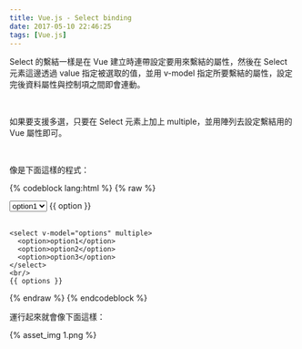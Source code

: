 ```yaml
---
title: Vue.js - Select binding
date: 2017-05-10 22:46:25
tags: [Vue.js]
---
```


Select 的繫結一樣是在 Vue 建立時連帶設定要用來繫結的屬性，然後在 Select 元素這邊透過 value 指定被選取的值，並用 v-model 指定所要繫結的屬性，設定完後資料屬性與控制項之間即會連動。  

<!-- More -->

<br/>


如果要支援多選，只要在 Select 元素上加上 multiple，並用陣列去設定繫結用的 Vue 屬性即可。  

<br/>


像是下面這樣的程式：  

{% codeblock lang:html %}
{% raw %}
<!DOCTYPE html>
<html>
<head>
  <title>Vue - Hello World</title>
  <script src="https://unpkg.com/vue/dist/vue.js"></script>
</head>
<body>
  <div id="app">
    <select v-model="option">
      <option>option1</option>
      <option>option2</option>
      <option>option3</option>
    </select>
    {{ option }}
    <br/><br/>

    <select v-model="options" multiple>
      <option>option1</option>
      <option>option2</option>
      <option>option3</option>
    </select>
    <br/>
    {{ options }}
  </div>

  <script>
    new Vue({
      el: '#app',
      data:{
        option: "option1",
        options: []
      }      
    })
  </script>
</body>
</html>
{% endraw %}
{% endcodeblock %}

<br/>


運行起來就會像下面這樣：  

{% asset_img 1.png %}

<br/>
